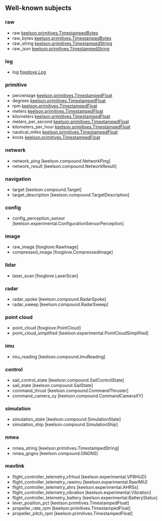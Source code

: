 ## Well-known subjects

### raw
- raw [keelson.primitives.TimestampedBytes](https://github.com/RISE-Maritime/keelson/blob/main/messages/payloads/TimestampedBytes.proto)
- raw_bytes [keelson.primitives.TimestampedBytes](https://github.com/RISE-Maritime/keelson/blob/main/messages/payloads/TimestampedBytes.proto)
- raw_string [keelson.primitives.TimestampedString](https://github.com/RISE-Maritime/keelson/blob/main/messages/payloads/TimestampedString.proto)
- raw_json [keelson.primitives.TimestampedString](https://github.com/RISE-Maritime/keelson/blob/main/messages/payloads/TimestampedString.proto)

### log
- log [foxglove.Log](https://github.com/RISE-Maritime/keelson/blob/main/messages/payloads/Log.proto)

### primitive
- percentage [keelson.primitives.TimestampedFloat](https://github.com/RISE-Maritime/keelson/blob/main/messages/payloads/TimestampedFloat.proto)
- degrees [keelson.primitives.TimestampedFloat](https://github.com/RISE-Maritime/keelson/blob/main/messages/payloads/TimestampedFloat.proto)
- rpm [keelson.primitives.TimestampedFloat](https://github.com/RISE-Maritime/keelson/blob/main/messages/payloads/TimestampedFloat.proto)
- meters [keelson.primitives.TimestampedFloat](https://github.com/RISE-Maritime/keelson/blob/main/messages/payloads/TimestampedFloat.proto)
- kilometers [keelson.primitives.TimestampedFloat](https://github.com/RISE-Maritime/keelson/blob/main/messages/payloads/TimestampedFloat.proto)
- meters_per_second [keelson.primitives.TimestampedFloat](https://github.com/RISE-Maritime/keelson/blob/main/messages/payloads/TimestampedFloat.proto)
- kilometers_per_hour [keelson.primitives.TimestampedFloat](https://github.com/RISE-Maritime/keelson/blob/main/messages/payloads/TimestampedFloat.proto)
- nautical_miles [keelson.primitives.TimestampedFloat](https://github.com/RISE-Maritime/keelson/blob/main/messages/payloads/TimestampedFloat.proto)
- knots [keelson.primitives.TimestampedFloat](https://github.com/RISE-Maritime/keelson/blob/main/messages/payloads/TimestampedFloat.proto)

### network
- network_ping [keelson.compound.NetworkPing]
- network_result [keelson.compound.NetworkResult]

### navigation
- target [keelson.compound.Target]
- target_description [keelson.compound.TargetDescription]

### config
- config_perception_sensor [keelson.experimental.ConfigurationSensorPerception]

### image
- raw_image [foxglove.RawImage]
- compressed_image [foxglove.CompressedImage]

### lidar
- laser_scan [foxglove.LaserScan]

### radar
- radar_spoke [keelson.compound.RadarSpoke]
- radar_sweep [keelson.compound.RadarSweep]

### point cloud
- point_cloud [foxglove.PointCloud]
- point_cloud_simplified [keelson.experimental.PointCloudSimplified]

### imu
- imu_reading [keelson.compound.ImuReading]

### control
- sail_control_state [keelson.compound.SailControlState]
- sail_state [keelson.compound.SailState]
- command_thrust [keelson.compound.CommandThruster]
- command_camera_xy [keelson.compound.CommandCameraXY]

### simulation
- simulation_state [keelson.compound.SimulationState]
- simulation_ship [keelson.compound.SimulationShip]

### nmea
- nmea_string [keelson.primitives.TimestampedString]
- nmea_gngns [keelson.compound.GNGNS]

### mavlink
- flight_controller_telemetry_vfrhud [keelson.experimental.VFRHUD]
- flight_controller_telemetry_rawimu [keelson.experimental.RawIMU]
- flight_controller_telemetry_ahrs [keelson.experimental.AHRSs]
- flight_controller_telemetry_vibration [keelson.experimental.Vibration]
- flight_controller_telemetry_battery [keelson.experimental.BatteryStatus]
- lever_position_pct [keelson.primitives.TimestampedFloat]
- propeller_rate_rpm [keelson.primitives.TimestampedFloat]
- propeller_pitch_rpm [keelson.primitives.TimestampedFloat]
